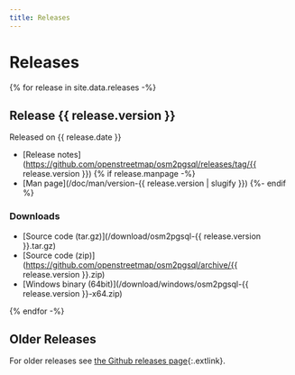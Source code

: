```yaml
---
title: Releases
---
```


# Releases

{% for release in site.data.releases -%}
<section markdown="1">

## Release {{ release.version }}

Released on {{ release.date }}

* [Release notes](https://github.com/openstreetmap/osm2pgsql/releases/tag/{{ release.version }})
{% if release.manpage -%}
* [Man page](/doc/man/version-{{ release.version | slugify }})
{%- endif %}

### Downloads

* [Source code (tar.gz)](/download/osm2pgsql-{{ release.version }}.tar.gz)
* [Source code (zip)](https://github.com/openstreetmap/osm2pgsql/archive/{{ release.version }}.zip)
* [Windows binary (64bit)](/download/windows/osm2pgsql-{{ release.version }}-x64.zip)

</section>
{% endfor -%}

<section markdown="1">

## Older Releases

For older releases see [the Github releases
page](https://github.com/openstreetmap/osm2pgsql/releases){:.extlink}.

</section>

